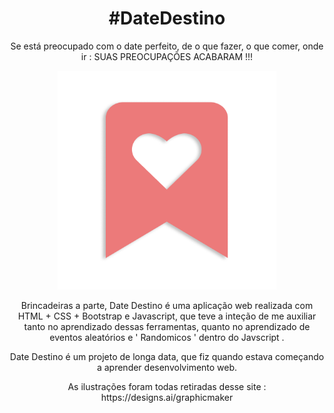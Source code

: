 <h1 align="center">#DateDestino</h1>

<p align="center">Se está preocupado com o date perfeito, de o que fazer, o que comer, onde ir : SUAS PREOCUPAÇÕES ACABARAM !!!</p>

<p align="center">
  <img src="https://github.com/bolodissenoura/DateDestino/blob/master/assets/images/DateImg/DateLogo.png" width="350" title="hover text">
  
</p>



<p align="center">Brincadeiras a parte, Date Destino é uma aplicação web realizada com HTML + CSS + Bootstrap e Javascript, que teve a 
inteção de me auxiliar tanto no aprendizado dessas ferramentas, quanto no aprendizado de eventos aleatórios e ' Randomicos ' dentro do Javscript .
</p>

<p align="center">Date Destino é um projeto de longa data, que fiz quando estava começando a aprender desenvolvimento web.</p>

<p align="center">As ilustrações foram todas retiradas desse site : <a> https://designs.ai/graphicmaker <a/> </p>
